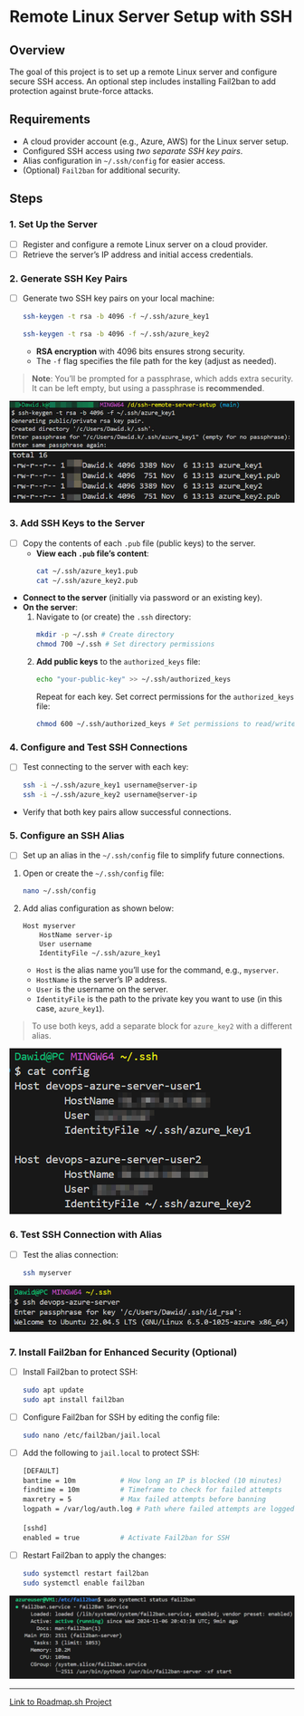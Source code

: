 # Remote Linux Server Setup with SSH

## Overview
The goal of this project is to set up a remote Linux server and configure secure SSH access. An optional step includes installing Fail2ban to add protection against brute-force attacks.

## Requirements
- A cloud provider account (e.g., Azure, AWS) for the Linux server setup.
- Configured SSH access using *two separate SSH key pairs*.
- Alias configuration in `~/.ssh/config` for easier access.
- (Optional) `Fail2ban` for additional security.

## Steps

### 1. Set Up the Server

- [ ] Register and configure a remote Linux server on a cloud provider.
- [ ] Retrieve the server’s IP address and initial access credentials.

### 2. Generate SSH Key Pairs

- [ ] Generate two SSH key pairs on your local machine:
    ```bash
    ssh-keygen -t rsa -b 4096 -f ~/.ssh/azure_key1
    ```
    ```bash
    ssh-keygen -t rsa -b 4096 -f ~/.ssh/azure_key2
    ```
    - **RSA encryption** with 4096 bits ensures strong security.
    - The `-f` flag specifies the file path for the key (adjust as needed).

> **Note**: You’ll be prompted for a passphrase, which adds extra security. It can be left empty, but using a passphrase is **recommended**.

![Model](https://github.com/madebydawid/ssh-remote-server-setup/blob/main/images/ssh-key-creation.jpg?raw=true)
![Model](https://github.com/madebydawid/ssh-remote-server-setup/blob/main/images/both-ssh-keys.jpg?raw=true)

### 3. Add SSH Keys to the Server

- [ ] Copy the contents of each `.pub` file (public keys) to the server.
    - **View each `.pub` file’s content**:
        ```bash
        cat ~/.ssh/azure_key1.pub
        cat ~/.ssh/azure_key2.pub
        ```

- **Connect to the server** (initially via password or an existing key).
- **On the server**:
    1. Navigate to (or create) the `.ssh` directory:
        ```bash
        mkdir -p ~/.ssh # Create directory
        chmod 700 ~/.ssh # Set directory permissions
        ```
    2. **Add public keys** to the `authorized_keys` file:
        ```bash
        echo "your-public-key" >> ~/.ssh/authorized_keys
        ```
        Repeat for each key. Set correct permissions for the `authorized_keys` file:
        ```bash
        chmod 600 ~/.ssh/authorized_keys # Set permissions to read/write for the owner only
        ```

### 4. Configure and Test SSH Connections

- [ ] Test connecting to the server with each key:
    ```bash
    ssh -i ~/.ssh/azure_key1 username@server-ip
    ssh -i ~/.ssh/azure_key2 username@server-ip
    ```
- Verify that both key pairs allow successful connections.

### 5. Configure an SSH Alias

- [ ] Set up an alias in the `~/.ssh/config` file to simplify future connections.

1. Open or create the `~/.ssh/config` file:
    ```bash
    nano ~/.ssh/config
    ```
2. Add alias configuration as shown below:
    ```plaintext
    Host myserver
        HostName server-ip
        User username
        IdentityFile ~/.ssh/azure_key1
    ```
    - `Host` is the alias name you’ll use for the command, e.g., `myserver`.
    - `HostName` is the server’s IP address.
    - `User` is the username on the server.
    - `IdentityFile` is the path to the private key you want to use (in this case, `azure_key1`).

> To use both keys, add a separate block for `azure_key2` with a different alias.

![Model](https://github.com/madebydawid/ssh-remote-server-setup/blob/main/images/cat-config.png?raw=true)

### 6. Test SSH Connection with Alias

- [ ] Test the alias connection:
    ```bash
    ssh myserver
    ```
  
![Model](https://github.com/madebydawid/ssh-remote-server-setup/blob/main/images/ssh-config-login.png?raw=true)

### 7. Install Fail2ban for Enhanced Security (Optional)

- [ ] Install Fail2ban to protect SSH:
    ```bash
    sudo apt update
    sudo apt install fail2ban
    ```

- [ ] Configure Fail2ban for SSH by editing the config file:
    ```bash
    sudo nano /etc/fail2ban/jail.local
    ```

- [ ] Add the following to `jail.local` to protect SSH:
    ```bash
    [DEFAULT]
    bantime = 10m           # How long an IP is blocked (10 minutes)
    findtime = 10m          # Timeframe to check for failed attempts
    maxretry = 5            # Max failed attempts before banning
    logpath = /var/log/auth.log # Path where failed attempts are logged

    [sshd]
    enabled = true          # Activate Fail2ban for SSH
    ```

- [ ] Restart Fail2ban to apply the changes:
    ```bash
    sudo systemctl restart fail2ban
    sudo systemctl enable fail2ban
    ```

![Model](https://github.com/madebydawid/ssh-remote-server-setup/blob/main/images/fail2ban.png?raw=true)

---

[Link to Roadmap.sh Project](https://roadmap.sh/projects/ssh-remote-server-setup)
